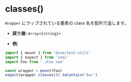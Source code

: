 # classes()

`Wrapper` にラップされている要素の class 名を配列で返します。

- **戻り値:** `Array<{string}>`

- **例:**

```js
import { mount } from '@vue/test-utils'
import { expect } from 'chai'
import Foo from './Foo.vue'

const wrapper = mount(Foo)
expect(wrapper.classes()).toContain('bar')
```
